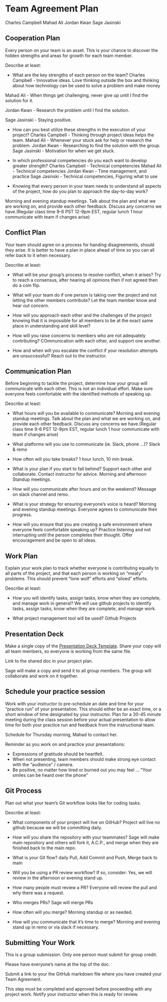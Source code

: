 # Team Agreement Plan

Charles Campbell
Mahad Ali
Jordan Kwan
Sage Jasinski

## Cooperation Plan

Every person on your team is an asset. This is your chance to discover the hidden strengths and areas for growth for each team member.

Describe at least:

- What are the key strengths of each person on the team?
Charles Campbell - Innovative ideas. Love thinking outside the box and thinking about how technology can be used to solve a problem and make money

Mahad Ali - When things get challenging, never give up until I find the solution for it.

Jordan Kwan - Research the problem until I find the solution.

Sage Jasinski - Staying positive.

- How can you best utilize these strengths in the execution of your project?
Charles Campbell - Thinking through project ideas helps the team.
Mahad Ali - Whenever your stuck ask for help or research the problem.
Jordan Kwan - Researching to find the solution with the group.
Sage Jasinski - Motivation for when we get stuck.

- In which professional competencies do you each want to develop greater strength?
Charles Campbell - Technical competencies
Mahad Ali - Technical competencies
Jordan Kwan - Time management, and practice
Sage Jasinski - Technical competencies, Figuring what to use

- Knowing that every person in your team needs to understand all aspects of the  project, how do you plan to approach the day-to-day work?

Morning and evening standup meetings. Talk about the plan and what we are working on, and provide each other feedback. DIscuss any concerns we have.(Regular class time 9-6 PST 12-9pm EST, regular lunch 1 hour communicate with team if changes arise)

## Conflict Plan

Your team should agree on a process for handing disagreements, should they arise. It is better to have a plan in place ahead of time so you can all refer back to it when necessary.

Describe at least:

- What will be your group’s process to resolve conflict, when it arises?
Try to reach a consensus, after hearing all opinions then if not agreed then do a coin flip.

- What will your team do if one person is taking over the project and not letting the other members contribute?
Let the team member know and hear out concern.

- How will you approach each other and the challenges of the project knowing that it is impossible for all members to be at the exact same place in understanding and skill level?

- How will you raise concerns to members who are not adequately contributing?
COmmunication with each other, and support one another.

- How and when will you escalate the conflict if your resolution attempts are unsuccessful?
Reach out to the instructor.

## Communication Plan

Before beginning to tackle the project, determine how your group will communicate with each other. This is not an individual effort. Make sure everyone feels comfortable with the identified methods of speaking up.

Describe at least:

- What hours will you be available to communicate?
Morning and evening standup meetings. Talk about the plan and what we are working on, and provide each other feedback. DIscuss any concerns we have.(Regular class time 9-6 PST 12-9pm EST, regular lunch 1 hour communicate with team if changes arise)

- What platforms will you use to communicate (ie. Slack, phone …)?
Slack & remo

- How often will you take breaks?
1 hour lunch, 10 min break.

- What is your plan if you start to fall behind?
Support each other and collaborate. Contact instructor for advice. Morning and afternoon Standup meetings.

- How will you communicate after hours and on the weekend?
Message on slack channel and remo.

- What is your strategy for ensuring everyone’s voice is heard?
Morning and evening standup meetings. Everyone agrees to communicate their progress.

- How will you ensure that you are creating a safe environment where everyone feels comfortable speaking up?
Practice listening and not interrupting until the person completes their thought. Offer encouragement and be open to all ideas.

## Work Plan

Explain your work plan to track whether everyone is contributing equally to all parts of the project, and that each person is working on “meaty” problems. This should prevent “lone wolf” efforts and “siloed” efforts.

Describe at least:

- How you will identify tasks, assign tasks, know when they are complete, and manage work in general?
We will use github projects to identify tasks, assign tasks, know when they are complete, and manage work.

- What project management tool will be used?
Github Projects

## Presentation Deck

Make a single copy of the [Presentation Deck Template](https://docs.google.com/presentation/d/1OSeL1BzB7jUjG7bb5NpVQc_e1ZdBDm1X2MdItkmUlfA/edit#slide=id.g2accd1c413_3_31). Share your copy will all team members, so everyone is working from the same file.

Link to the shared doc in your project plan.

Sage will make a copy and send it to all group members. The group will collaborate and work on it together.

## Schedule your practice session

Work with your instructor to pre-schedule an date and time for your “practice run” of your presentation. This should either be an exact time, or a short window of time designated by your instructor. Plan for a 30-45 minute meeting during the class session before your actual presentation to allow time for both your practice run and feedback from the instructional team.

Schedule for Thursday morning, Mahad to contact her.

Reminder as you work on and practice your presentations:

- Expressions of gratitude should be heartfelt.
- When not presenting, team members should make strong eye contact with the “audience” / camera.
- Be positive, no matter how tired or burned out you may feel … “Your smiles can be heard over the phone”

## Git Process

Plan out what your team’s Git workflow looks like for coding tasks.

Describe at least:

- What components of your project will live on GitHub?
Project will live no github because we will be committing daily.

- How will you share the repository with your teammates?
Sage will make main repository and others will fork it, A.C.P., and merge when they are finished back to the main repo.

- What is your Git flow?
daily Pull, Add Commit and Push, Merge back to main

- Will you be using a PR review workflow? If so, consider:
Yes, we will review in the afternoon or evening stand up.

- How many people must review a PR?
Everyone will review the pull and why there was a request.

- Who merges PRs?
Sage will merge PRs

- How often will you merge?
Morning standup or as needed.

- How will you communicate that it’s time to merge?
Morning and evening stand up in remo or via slack if necessary.

## Submitting Your Work

This is a group submission. Only one person must submit for group credit.

Please have everyone’s name at the top of the doc.

Submit a link to your the GitHub markdown file where you have created your Team Agreement.

This step must be completed and approved before proceeding with any project work. Notify your instructor when this is ready for review.
